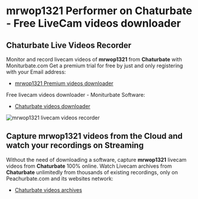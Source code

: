 # mrwop1321 Performer on Chaturbate - Free LiveCam videos downloader

## Chaturbate Live Videos Recorder

Monitor and record livecam videos of **mrwop1321** from **Chaturbate** with Moniturbate.com
Get a premium trial for free by just and only registering with your Email address:
* [mrwop1321 Premium videos downloader](https://moniturbate.com/request-demo-licence-key.html)

Free livecam videos downloader - Moniturbate Software:
* [Chaturbate videos downloader](https://moniturbate.com/moniturbate-download-software.html)

![mrwop1321 livecam videos recorder](https://peachurnet.com/templates/moniturbate-software.png)


## Capture mrwop1321 videos from the Cloud and watch your recordings on Streaming

Without the need of downloading a software, capture **mrwop1321** livecam videos from **Chaturbate** 100% online.
Watch Livecam archives from **Chaturbate** unlimitedly from thousands of existing recordings, only on Peachurbate.com and its websites network:
* [Chaturbate videos archives](https://peachurnet.com/)